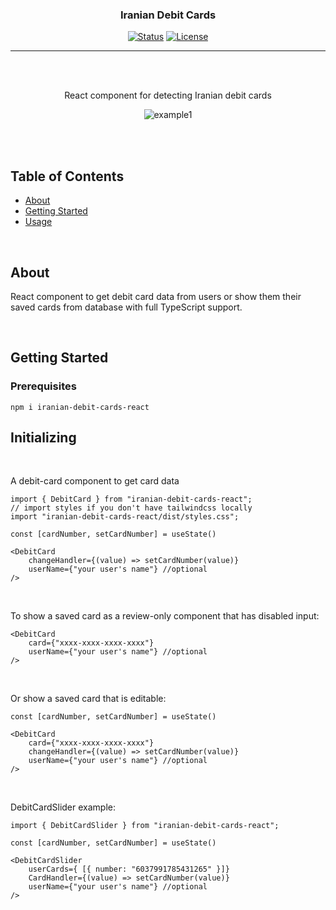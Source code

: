 
<h3 align="center">Iranian Debit Cards</h3>

<div align="center">

[![Status](https://img.shields.io/badge/status-active-success.svg)]()
[![License](https://img.shields.io/badge/license-MIT-blue.svg)](/LICENSE)

</div>

---

<br> 
<br> 

<p align="center"> React component for detecting Iranian debit cards
    <br> 
</p>

<div align="center">

![example1](https://sjafarnia.github.io/bank-images/example1.gif?raw=true)

</div>

<br> 
<br> 

## Table of Contents

- [About](#about)
- [Getting Started](#getting_started)
- [Usage](#usage)

<br> 

##  About <a name = "about"></a>

React component to get debit card data from users or show them their saved cards from database with full TypeScript support.

<br> 

## Getting Started <a name = "getting_started"></a>


### Prerequisites

```
npm i iranian-debit-cards-react
```

## Initializing

<br> 

A debit-card component to get card data

```
import { DebitCard } from "iranian-debit-cards-react";
// import styles if you don't have tailwindcss locally
import "iranian-debit-cards-react/dist/styles.css";

const [cardNumber, setCardNumber] = useState()

<DebitCard 
    changeHandler={(value) => setCardNumber(value)} 
    userName={"your user's name"} //optional
/>
```
<br> 

To show a saved card as a review-only component that has disabled input:

```
<DebitCard 
    card={"xxxx-xxxx-xxxx-xxxx"}
    userName={"your user's name"} //optional
/>
```
<br> 

Or show a saved card that is editable:
```
const [cardNumber, setCardNumber] = useState()

<DebitCard 
    card={"xxxx-xxxx-xxxx-xxxx"}
    changeHandler={(value) => setCardNumber(value)} 
    userName={"your user's name"} //optional
/>
```
<br> 

DebitCardSlider example:
```
import { DebitCardSlider } from "iranian-debit-cards-react";

const [cardNumber, setCardNumber] = useState()

<DebitCardSlider 
    userCards={ [{ number: "6037991785431265" }]}
    CardHandler={(value) => setCardNumber(value)} 
    userName={"your user's name"} //optional
/>
```
